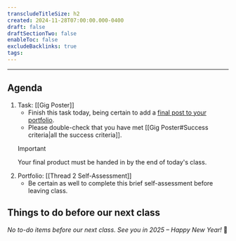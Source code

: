 ```yaml
---
transcludeTitleSize: h2
created: 2024-11-28T07:00:00.000-0400
draft: false
draftSectionTwo: false
enableToc: false
excludeBacklinks: true
tags:
---
```

---
## Agenda
1. Task: [[Gig Poster]]
	- Finish this task today, being certain to add a [final post to your portfolio](https://www.notion.so/lakefieldcs/Thread-2-Day-16-Custom-Gig-Poster-Final-Entry-e60141cc765243aca12ae449ed4e0bfe?pvs=4).
	- Please double-check that you have met [[Gig Poster#Success criteria|all the success criteria]].
	> [!IMPORTANT]
	> Your final product must be handed in by the end of today's class.
2. Portfolio: [[Thread 2 Self-Assessment]]
	- Be certain as well to complete this brief self-assessment before leaving class.

## Things to do before our next class

_No to-do items before our next class. See you in 2025 – Happy New Year!_ 🎉